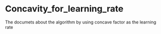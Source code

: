 # Concavity_for_learning_rate
The documets about the algorithm by using concave factor as the learning rate
